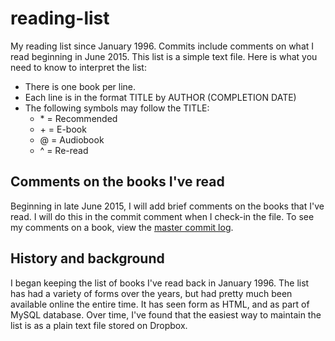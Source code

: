 # reading-list

My reading list since January 1996. Commits include comments on what I read beginning in June 2015. This list is a simple text file. Here is what you need to know to interpret the list:

* There is one book per line.
* Each line is in the format TITLE by AUTHOR (COMPLETION DATE)
* The following symbols may follow the TITLE:
  * \* = Recommended
  * \+ = E-book
  * @ = Audiobook
  * ^ = Re-read

## Comments on the books I've read

Beginning in late June 2015, I will add brief comments on the books that I've read. I will do this in the commit comment when I check-in the file. To see my comments on a book, view the [master commit log](https://github.com/jamietr1/reading-list/commits/master).

## History and background

I began keeping the list of books I've read back in January 1996. The list has had a variety of forms over the years, but had pretty much been available online the entire time. It has seen form as HTML, and as part of MySQL database. Over time, I've found that the easiest way to maintain the list is as a plain text file stored on Dropbox.
